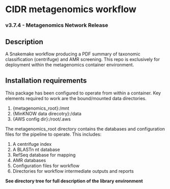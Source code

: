 # CIDR metagenomics workflow
### v3.7.4 - Metagenomics Network Release

## Description
A Snakemake workflow producing a PDF summary of taxonomic classification (centrifuge) and AMR screening. This repo is exclusively for deployment within the metagenomics container environment. 

## Installation requirements
This package has been configured to operate from within a container. Key elements required to work are the bound/mounted data directories.
1. {metagenomics_root}:/mnt
2. {MinKNOW data direcotry}:/data
3. {AWS config dir}:/root/.aws

The metagenomics_root directory contains the databases and configuration files for the pipeline to operate. This includes:
1. A centrifuge index
2. A BLASTn nt database
3. RefSeq database for mapping
4. AMR databases
5. Configuration files for workflow
6. Directories for workflow intermediate outputs and reports

**See directory tree for full description of the library environment**